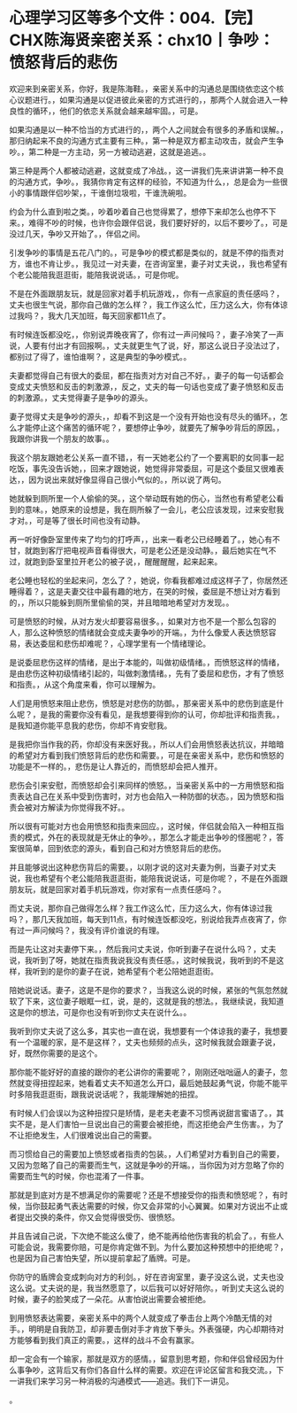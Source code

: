 # 心理学习区等多个文件：004.【完】CHX陈海贤亲密关系：chx10丨争吵：愤怒背后的悲伤

欢迎来到亲密关系，你好，我是陈海鞋。，亲密关系中的沟通总是围绕依恋这个核心议题进行。，如果沟通是以促进彼此亲密的方式进行的，，那两个人就会进入一种良性的循环，，他们的依恋关系就会越来越牢固。，可是。

如果沟通是以一种不恰当的方式进行的，，两个人之间就会有很多的矛盾和误解。，那归纳起来不良的沟通方式主要有三种。，第一种是双方都主动攻击，就会产生争吵。，第二种是一方主动，另一方被动逃避，这就是追逃。。

第三种是两个人都被动逃避，这就变成了冷战。，这一讲我们先来讲讲第一种不良的沟通方式，争吵。，我猜你肯定有这样的经验，不知道为什么，，总是会为一些很小的事情跟伴侣吵架，，干谁倒垃圾啦，干谁洗碗啦。

约会为什么直到啦之类。，吵着吵着自己也觉得累了，想停下来却怎么也停不下来。，难得不吵的时候，也许你会跟伴侣说，我们要好好的，以后不要吵了。，可是没过几天，争吵又开始了。，伴侣之间。

引发争吵的事情是五花八门的。，可是争吵的模式都是类似的，就是不停的指责对方，谁也不肯让步。，我见过一对夫妻，在咨询室里，妻子对丈夫说，，我也希望有个老公能陪我逛逛街，能陪我说说话。，可是你呢。

不是在外面跟朋友玩，就是回家对着手机玩游戏，，你有一点家庭的责任感吗？，丈夫也很生气说，那你自己做的怎么样？，我工作这么忙，压力这么大，你有体谅过我吗？，我大几天加班，每天回家都11点了。

有时候连饭都没吃，，你别说弄晚夜宵了，你有过一声问候吗？，妻子冷笑了一声说，人要有付出才有回报啊。，丈夫就更生气了说，好，那这么说日子没法过了，都别过了得了，谁怕谁啊？，这是典型的争吵模式。。

夫妻都觉得自己有很大的委屈，都在指责对方对自己不好。，妻子的每一句话都会变成丈夫愤怒和反击的刺激源，，反之，丈夫的每一句话也变成了妻子愤怒和反击的刺激源。，丈夫觉得妻子是争吵的源头。

妻子觉得丈夫是争吵的源头，，却看不到这是一个没有开始也没有尽头的循环。，怎么才能停止这个痛苦的循环呢？，要想停止争吵，就要先了解争吵背后的原因。，我跟你讲我一个朋友的故事。。

我这个朋友跟她老公关系一直不错，，有一天她老公约了一个要离职的女同事一起吃饭，事先没告诉她，，回来才跟她说，她觉得非常委屈，可是这个委屈又很难表达，，因为说出来就好像显得自己很小气似的。，所以说了两句。

她就躲到厕所里一个人偷偷的哭。，这个举动既有她的伤心，当然也有希望老公看到的意味。，她原来的设想是，我在厕所躲了一会儿，老公应该发现，过来安慰我才对。，可是等了很长时间也没有动静。

再一听好像卧室里传来了均匀的打呼声，，出来一看老公已经睡着了。，她心有不甘，就跑到客厅把电视声音看得很大，可是老公还是没动静。，最后她实在气不过，就跑到卧室里拉开老公的被子说，，醒醒醒醒，起来起来。

老公睡也轻松的坐起来问，怎么了？，她说，你看我都难过成这样子了，你居然还睡得着？，这是夫妻交往中最有趣的地方，在哭的时候，委屈是不想让对方看到的，，所以只能躲到厕所里偷偷的哭，并且暗暗地希望对方发现。。

可是愤怒的时候，从对方发火却要容易很多。，如果对方也不是一个那么包容的人，那么这种愤怒的情绪就会变成夫妻争吵的开端。，为什么像爱人表达愤怒容易，表达委屈和悲伤却难呢？，心理学里有一个情绪理论。

是说委屈悲伤这样的情绪，是出于本能的，叫做初级情绪。，而愤怒这样的情绪，是由悲伤这种初级情绪引起的，叫做刺激情绪。，先有了委屈和悲伤，才有了愤怒和指责。，从这个角度来看，你可以理解为。

人们是用愤怒来阻止悲伤，愤怒是对悲伤的防御。，那亲密关系中的悲伤到底是什么呢？，是我的需要你没有看见，是我想要得到你的认可，你却批评和指责我。，是我知道你能平息我的悲伤，你却不肯安慰我。

是我把你当作我的药，你却没有来医好我。，所以人们会用愤怒表达抗议，并暗暗的希望对方看到我们愤怒背后的悲伤和需要。，可是在亲密关系中，悲伤和愤怒的功能是不一样的。，悲伤是让人靠近的，而愤怒却会把人推开。

悲伤会引来安慰，而愤怒却会引来同样的愤怒。，当亲密关系中的一方用愤怒和指责表达自己在关系中受到伤害时，对方也会陷入一种防御的状态。，因为愤怒和指责会被对方解读为你觉得我不好。。

所以很有可能对方也会用愤怒和指责来回应。，这时候，伴侣就会陷入一种相互指责的模式，外在的表现就是无休止的争吵。，那怎么才能走出争吵的怪圈呢？，答案很简单，回到依恋的源头，看到自己和对方愤怒背后的悲伤。

并且能够说出这种悲伤背后的需要。，以刚才说的这对夫妻为例，当妻子对丈夫说，我也希望有个老公能陪我逛逛街，能陪我说说话，可是你呢？，不是在外面跟朋友玩，就是回家对着手机玩游戏，你对家有一点责任感吗？。

而丈夫说，那你自己做得怎么样？我工作这么忙，压力这么大，你有体谅过我吗？，那几天我加班，每天到11点，有时候连饭都没吃，别说给我弄点夜宵了，你有过一声问候吗？，我没有评价谁说的有理。

而是先让这对夫妻停下来。，然后我问丈夫说，你听到妻子在说什么吗？，丈夫说，我听到了呀，她就在指责我说我没有责任感。，这时候我说，我听到的不是这样，我听到的是你的妻子在说，她希望有个老公陪她逛逛街。

陪她说说话。妻子，这是不是你的要求？，当我这么说的时候，紧张的气氛忽然就软了下来，这位妻子眼眶一红，说，是的，这就是我的想法。，我继续说，我知道这是你的想法，可是你也没有听到你丈夫在说什么。。

我听到你丈夫说了这么多，其实也一直在说，我想要有一个体谅我的妻子，我想要有一个温暖的家，是不是这样？，丈夫也频频的点头，这时候我就会跟妻子说，好，既然你需要的是这个。

那你能不能好好的直接的跟你的老公讲你的需要呢？，刚刚还咄咄逼人的妻子，忽然就变得扭捏起来，她看着丈夫不知道怎么开口，最后她鼓起勇气说，你能不能平时多陪我逛逛街，跟我说说话呢？，我能理解她的扭捏。

有时候人们会误以为这种扭捏只是矫情，是老夫老妻不习惯再说甜言蜜语了。，其实不是，是人们害怕一旦说出自己的需要会被拒绝，而这拒绝会产生伤害。，为了不让拒绝发生，人们很难说出自己的需要。

而习惯给自己的需要加上愤怒或者指责的包装。，人们希望对方看到自己的需要，又因为忽略了自己的需要而生气，这就是争吵的开端。，当你因为对方忽略了你的需要而生气的时候，你也混淆了一件事。

那就是到底对方是不想满足你的需要呢？还是不想接受你的指责和愤怒呢？，有时候，当你鼓起勇气表达需要的时候，你又会非常的小心翼翼。如果对方说出不止或者提出交换的条件，你又会觉得很受伤、很愤怒。

并且告诫自己说，下次绝不能这么傻了，绝不能再给他伤害我的机会了。，有些人可能会说，我需要你赔，可是你肯定做不到。为什么要加这种预想中的拒绝呢？，也是因为自己害怕失望，所以提前拿起了盾牌。可是。

你防守的盾牌会变成刺向对方的利剑。，好在咨询室里，妻子没这么说，丈夫也没这么说。丈夫说的是，我当然愿意了，以后我可以好好陪你。，听到丈夫这么说的时候，妻子的脸笑成了一朵花。从害怕说出需要会被拒绝。

到用愤怒表达需要，亲密关系中的两个人就变成了拳击台上两个冷酷无情的对手。，明明是自我防卫，却非要击倒对手才肯放下拳头。外表强硬，内心却期待对方能够看到我们真正的需要。，这样的战斗不会有赢家。

却一定会有一个输家，那就是双方的感情。，留意到思考题，你和伴侣曾经因为什么事争吵，这背后又有你们各自什么样的需要。欢迎在评论区留言和我交流。，下一讲我们来学习另一种消极的沟通模式——追逃。我们下一讲见。

。